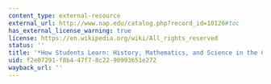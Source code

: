 ```yaml
---
content_type: external-resource
external_url: http://www.nap.edu/catalog.php?record_id=10126#toc
has_external_license_warning: true
license: https://en.wikipedia.org/wiki/All_rights_reserved
status: ''
title: '*How Students Learn: History, Mathematics, and Science in the Classroom*'
uid: f2e07291-f8b4-47f7-8c22-90993651e272
wayback_url: ''
---
```

